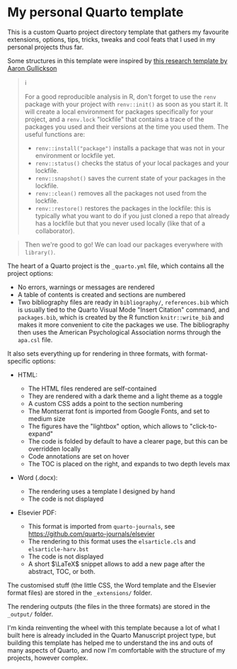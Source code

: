 # My personal Quarto template

This is a custom Quarto project directory template that gathers my favourite extensions, options, tips, tricks, tweaks and cool feats that I used in my personal projects thus far. 

Some structures in this template were inspired by [this research template by Aaron Gullickson](https://github.com/AaronGullickson/research-template)

> ℹ️
> 
> For a good reproducible analysis in R, don't forget to use the `renv` package with your project with `renv::init()` as soon as you start it. It will create a local environment for packages specifically for your project, and a `renv.lock` "lockfile" that contains a trace of the packages you used and their versions at the time you used them.
> The useful functions are:
> - `renv::install("package")` installs a package that was not in your environment or lockfile yet.
> - `renv::status()` checks the status of your local packages and your lockfile.
> - `renv::snapshot()` saves the current state of your packages in the lockfile.
> - `renv::clean()` removes all the packages not used from the lockfile.
> - `renv::restore()` restores the packages in the lockfile: this is typically what you want to do if you just cloned a repo that already has a lockfile but that you never used locally (like that of a collaborator).

> Then we're good to go! We can load our packages everywhere with `library()`.

The heart of a Quarto project is the `_quarto.yml` file, which contains all the project options:

- No errors, warnings or messages are rendered
- A table of contents is created and sections are numbered
- Two bibliography files are ready in `bibliography/`, `references.bib` which is usually tied to the Quarto Visual Mode "Insert Citation" command, and `packages.bib`, which is created by the R function `knitr::write_bib` and makes it more convenient to cite the packages we use. The bibliography then uses the American Psychological Association norms through the `apa.csl` file.

It also sets everything up for rendering in three formats, with format-specific options:

- HTML: 
    - The HTML files rendered are self-contained
    - They are rendered with a dark theme and a light theme as a toggle
    - A custom CSS adds a point to the section numbering
    - The Montserrat font is imported from Google Fonts, and set to medium size
    - The figures have the "lightbox" option, which allows to "click-to-expand"
    - The code is folded by default to have a clearer page, but this can be overridden locally
    - Code annotations are set on hover
    - The TOC is placed on the right, and expands to two depth levels max

- Word (.docx):
    - The rendering uses a template I designed by hand
    - The code is not displayed

- Elsevier PDF:
    - This format is imported from `quarto-journals`, see <https://github.com/quarto-journals/elsevier>
    - The rendering to this format uses the `elsarticle.cls` and `elsarticle-harv.bst`
    - The code is not displayed
    - A short $\LaTeX$ snippet allows to add a new page after the abstract, TOC, or both.

The customised stuff (the little CSS, the Word template and the Elsevier format files) are stored in the `_extensions/` folder.

The rendering outputs (the files in the three formats) are stored in the `_output/` folder.

I'm kinda reinventing the wheel with this template because a lot of what I built here is already included in the Quarto Manuscript project type, but building this template has helped me to understand the ins and outs of many aspects of Quarto, and now I'm comfortable with the structure of my projects, however complex.
